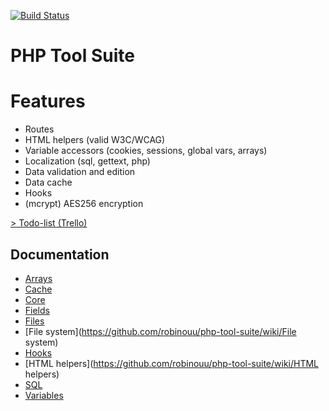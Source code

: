[![Build Status](https://travis-ci.org/robinouu/php-tool-suite.svg?branch=master)](https://travis-ci.org/robinouu/php-tool-suite)<h1>PHP Tool Suite</h1><h1>Features</h1><nav role="navigation"><ul class="menu"><li class="item item-link">Routes</li><li class="item item-link">HTML helpers (valid W3C/WCAG)</li><li class="item item-link">Variable accessors (cookies, sessions, global vars, arrays)</li><li class="item item-link">Localization (sql, gettext, php)</li><li class="item item-link">Data validation and edition</li><li class="item item-link">Data cache</li><li class="item item-link">Hooks</li><li class="item item-link">(mcrypt) AES256 encryption</li></ul></nav><a href="https://trello.com/b/Y6S5C0kd/php-tool-suite">&gt; Todo-list (Trello)</a><h2>Documentation</h2><nav role="navigation"><ul class="menu"><li class="item item-link">[Arrays](https://github.com/robinouu/php-tool-suite/wiki/Arrays)</li><li class="item item-link">[Cache](https://github.com/robinouu/php-tool-suite/wiki/Cache)</li><li class="item item-link">[Core](https://github.com/robinouu/php-tool-suite/wiki/Core)</li><li class="item item-link">[Fields](https://github.com/robinouu/php-tool-suite/wiki/Fields)</li><li class="item item-link">[Files](https://github.com/robinouu/php-tool-suite/wiki/Files)</li><li class="item item-link">[File system](https://github.com/robinouu/php-tool-suite/wiki/File system)</li><li class="item item-link">[Hooks](https://github.com/robinouu/php-tool-suite/wiki/Hooks)</li><li class="item item-link">[HTML helpers](https://github.com/robinouu/php-tool-suite/wiki/HTML helpers)</li><li class="item item-link">[SQL](https://github.com/robinouu/php-tool-suite/wiki/SQL)</li><li class="item item-link">[Variables](https://github.com/robinouu/php-tool-suite/wiki/Variables)</li></ul></nav>
